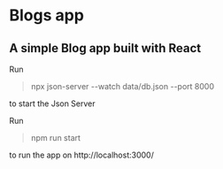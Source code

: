 # Blogs app

## A simple Blog app built with React

Run

> npx json-server --watch data/db.json --port 8000

to start the Json Server

Run

> npm run start

to run the app on http://localhost:3000/
